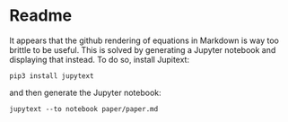 # Readme

It appears that the github rendering of equations in Markdown is way too brittle to be useful. This is solved by generating a Jupyter notebook and displaying that instead. To do so, install Jupitext:

```
pip3 install jupytext
```

and then generate the Jupyter notebook:

```
jupytext --to notebook paper/paper.md
```
